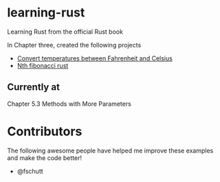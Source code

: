 # learning-rust
Learning Rust from the official Rust book 

In Chapter three, created the following projects

* [Convert temperatures between Fahrenheit and Celsius](https://github.com/BrooksPatton/fahrenheit-to-celsius-rust)
* [Nth fibonacci rust](https://github.com/BrooksPatton/nth_fibonacci_rust)

## Currently at

Chapter 5.3 Methods with More Parameters

# Contributors

The following awesome people have helped me improve these examples and make the code better!

* @fschutt